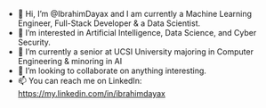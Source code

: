 - 👋 Hi, I’m @IbrahimDayax and I am currently a Machine Learning Engineer, Full-Stack Developer & a Data Scientist.
- 👀 I’m interested in Artificial Intelligence, Data Science, and Cyber Security.
- 🌱 I’m currently a senior at UCSI University majoring in Computer Engineering & minoring in AI
- 💞️ I’m looking to collaborate on anything interesting.
- 📫 You can reach me on LinkedIn: https://my.linkedin.com/in/ibrahimdayax

<!---
IbrahimDayax/IbrahimDayax is a ✨ special ✨ repository because its `README.md` (this file) appears on your GitHub profile.
You can click the Preview link to take a look at your changes.
--->
